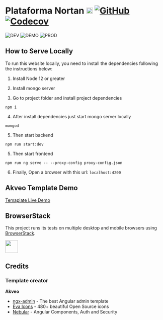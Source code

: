 # Plataforma Nortan [<img src="https://i.imgur.com/oMcxwZ0.png" alt="Eva Design System" height="20px" />](https://eva.design) [![GitHub](https://img.shields.io/github/license/nortan-projetos/plataforma.svg)](https://raw.githubusercontent.com/nortan-projetos/plataforma/main/LICENSE) [![Codecov](https://img.shields.io/codecov/c/github/nortan-projetos/plataforma/main.svg)](https://codecov.io/gh/nortan-projetos/plataforma/branch/main)

![DEV](https://github.com/nortan-projetos/plataforma/workflows/Development/badge.svg)
![DEMO](https://github.com/nortan-projetos/plataforma/workflows/Demo/badge.svg)
![PROD](https://github.com/nortan-projetos/plataforma/workflows/Production/badge.svg)

## How to Serve Locally

To run this website locally, you need to install the dependencies following the instructions below:

1. Install Node 12 or greater

2. Install mongo server

3. Go to project folder and install project dependencies

```
npm i
```

4. After install dependencies just start mongo server locally

```
mongod
```

5. Then start backend

```
npm run start:dev
```

5. Then start frontend

```
npm run ng serve -- --proxy-config proxy-config.json
```

6. Finally, Open a browser with this url: `localhost:4200`

## Akveo Template Demo

<a target="_blank" href="http://akveo.com/ngx-admin/">Temaplate Live Demo</a>

## BrowserStack

This project runs its tests on multiple desktop and mobile browsers using [BrowserStack](http://www.browserstack.com).

<img src="https://cloud.githubusercontent.com/assets/131406/22254249/534d889e-e254-11e6-8427-a759fb23b7bd.png" height="40" />

## Credits

### Template creator

**Akveo**

- [ngx-admin](https://github.com/akveo/ngx-admin) - The best Angular admin template
- [Eva Icons](https://github.com/akveo/eva-icons) - 480+ beautiful Open Source icons
- [Nebular](https://github.com/akveo/nebular) - Angular Components, Auth and Security

